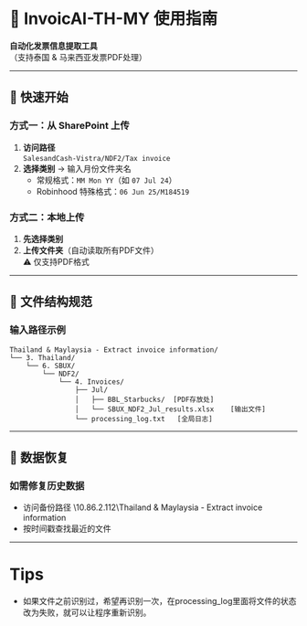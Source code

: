 # 📌 InvoicAI-TH-MY 使用指南

**自动化发票信息提取工具**  
（支持泰国 & 马来西亚发票PDF处理）

---

## 🚀 快速开始
### 方式一：从 SharePoint 上传
1. **访问路径**  
   `SalesandCash-Vistra/NDF2/Tax invoice`
2. **选择类别** → 输入月份文件夹名  
   - 常规格式：`MM Mon YY`（如 `07 Jul 24`）  
   - Robinhood 特殊格式：`06 Jun 25/M184519`

### 方式二：本地上传
1. **先选择类别**  
2. **上传文件夹**（自动读取所有PDF文件）  
   ⚠️ 仅支持PDF格式

---

## 📂 文件结构规范
### 输入路径示例
```plaintext
Thailand & Maylaysia - Extract invoice information/
└── 3. Thailand/
    └── 6. SBUX/
        └── NDF2/
            └── 4. Invoices/
                ├── Jul/
                │   ├── BBL_Starbucks/  [PDF存放处]
                │   └── SBUX_NDF2_Jul_results.xlsx    [输出文件]
                └── processing_log.txt   [全局日志]
```

---

## 🔄 数据恢复
### 如需修复历史数据
- 访问备份路径 \\10.86.2.112\Thailand & Maylaysia - Extract invoice information
- 按时间戳查找最近的文件

---
# Tips
- 如果文件之前识别过，希望再识别一次，在processing_log里面将文件的状态改为失败，就可以让程序重新识别。



